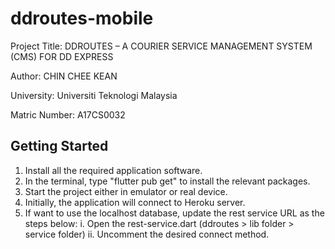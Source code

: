 # ddroutes-mobile

Project Title: DDROUTES – A COURIER SERVICE MANAGEMENT SYSTEM (CMS) FOR DD EXPRESS

Author: CHIN CHEE KEAN

University: Universiti Teknologi Malaysia

Matric Number: A17CS0032

## Getting Started

1. Install all the required application software.
2. In the terminal, type "flutter pub get" to install the relevant packages.
3. Start the project either in emulator or real device.
4. Initially, the application will connect to Heroku server.
5. If want to use the localhost database, update the rest service URL as the steps below:
   i.   Open the rest-service.dart (ddroutes > lib folder > service folder)
   ii.  Uncomment the desired connect method.
